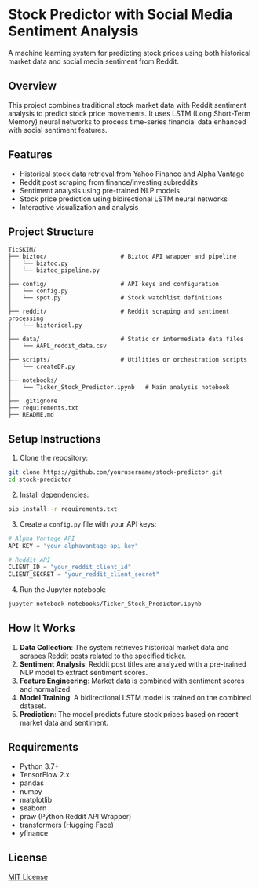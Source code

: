 # Stock Predictor with Social Media Sentiment Analysis

A machine learning system for predicting stock prices using both historical market data and social media sentiment from Reddit.

## Overview

This project combines traditional stock market data with Reddit sentiment analysis to predict stock price movements. It uses LSTM (Long Short-Term Memory) neural networks to process time-series financial data enhanced with social sentiment features.

## Features

- Historical stock data retrieval from Yahoo Finance and Alpha Vantage
- Reddit post scraping from finance/investing subreddits
- Sentiment analysis using pre-trained NLP models
- Stock price prediction using bidirectional LSTM neural networks
- Interactive visualization and analysis

## Project Structure

```
TicSKIM/
├── biztoc/                     # Biztoc API wrapper and pipeline
│   └── biztoc.py
│   └── biztoc_pipeline.py
│
├── config/                     # API keys and configuration
│   └── config.py
│   └── spot.py                 # Stock watchlist definitions
│
├── reddit/                     # Reddit scraping and sentiment processing
│   └── historical.py
│
├── data/                       # Static or intermediate data files
│   └── AAPL_reddit_data.csv
│
├── scripts/                    # Utilities or orchestration scripts
│   └── createDF.py
│
├── notebooks/                 
│   └── Ticker_Stock_Predictor.ipynb   # Main analysis notebook
│
├── .gitignore
├── requirements.txt
├── README.md

```

## Setup Instructions

1. Clone the repository:
```bash
git clone https://github.com/yourusername/stock-predictor.git
cd stock-predictor
```

2. Install dependencies:
```bash
pip install -r requirements.txt
```

3. Create a `config.py` file with your API keys:
```python
# Alpha Vantage API
API_KEY = "your_alphavantage_api_key"

# Reddit API
CLIENT_ID = "your_reddit_client_id"
CLIENT_SECRET = "your_reddit_client_secret"
```

4. Run the Jupyter notebook:
```bash
jupyter notebook notebooks/Ticker_Stock_Predictor.ipynb
```

## How It Works

1. **Data Collection**: The system retrieves historical market data and scrapes Reddit posts related to the specified ticker.
2. **Sentiment Analysis**: Reddit post titles are analyzed with a pre-trained NLP model to extract sentiment scores.
3. **Feature Engineering**: Market data is combined with sentiment scores and normalized.
4. **Model Training**: A bidirectional LSTM model is trained on the combined dataset.
5. **Prediction**: The model predicts future stock prices based on recent market data and sentiment.

## Requirements

- Python 3.7+
- TensorFlow 2.x
- pandas
- numpy
- matplotlib
- seaborn
- praw (Python Reddit API Wrapper)
- transformers (Hugging Face)
- yfinance

## License

[MIT License](LICENSE)
